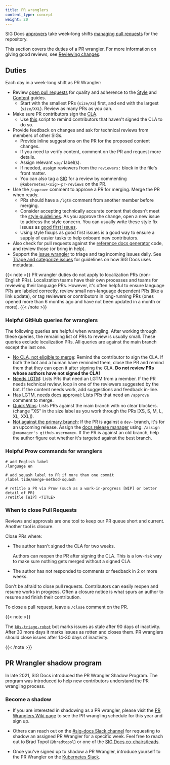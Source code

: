 ```yaml
---
title: PR wranglers
content_type: concept
weight: 20
---
```


<!-- overview -->

SIG Docs [approvers](/docs/contribute/participate/roles-and-responsibilities/#approvers)
take week-long shifts [managing pull requests](https://github.com/kubernetes/website/wiki/PR-Wranglers)
for the repository.

This section covers the duties of a PR wrangler. For more information on giving good reviews,
see [Reviewing changes](/docs/contribute/review/).

<!-- body -->

## Duties

Each day in a week-long shift as PR Wrangler:

- Review [open pull requests](https://github.com/kubernetes/website/pulls) for quality
  and adherence to the [Style](/docs/contribute/style/style-guide/) and
  [Content](/docs/contribute/style/content-guide/) guides.
    - Start with the smallest PRs (`size/XS`) first, and end with the largest (`size/XXL`). Review as many PRs as you can.
- Make sure PR contributors sign the [CLA](https://github.com/kubernetes/community/blob/master/CLA.md).
    - Use [this](https://github.com/zparnold/k8s-docs-pr-botherer) script to remind contributors
      that haven't signed the CLA to do so.
- Provide feedback on changes and ask for technical reviews from members of other SIGs.
    - Provide inline suggestions on the PR for the proposed content changes.
    - If you need to verify content, comment on the PR and request more details.
    - Assign relevant `sig/` label(s).
    - If needed, assign reviewers from the `reviewers:` block in the file's front matter.
    - You can also tag a [SIG](https://github.com/kubernetes/community/blob/master/sig-list.md)
      for a review by commenting `@kubernetes/<sig>-pr-reviews` on the PR.
- Use the `/approve` comment to approve a PR for merging. Merge the PR when ready.
    - PRs should have a `/lgtm` comment from another member before merging.
    - Consider accepting technically accurate content that doesn't meet the
      [style guidelines](/docs/contribute/style/style-guide/). As you approve the change,
      open a new issue to address the style concern. You can usually write these style fix
      issues as [good first issues](https://kubernetes.dev/docs/guide/help-wanted/#good-first-issue).
    - Using style fixups as good first issues is a good way to ensure a supply of easier tasks
      to help onboard new contributors.
- Also check for pull requests against the [reference docs generator](https://github.com/kubernetes-sigs/reference-docs) code, and review those (or bring in help).
- Support the [issue wrangler](/docs/contribute/participate/issue-wrangler/) to
  triage and tag incoming issues daily.
  See [Triage and categorize issues](/docs/contribute/review/for-approvers/#triage-and-categorize-issues)
  for guidelines on how SIG Docs uses metadata.

{{< note >}}
PR wrangler duties do not apply to localization PRs (non-English PRs). 
Localization teams have their own processes and teams for reviewing their language PRs. 
However, it's often helpful to ensure language PRs are labeled correctly, 
review small non-language dependent PRs (like a link update), 
or tag reviewers or contributors in long-running PRs (ones opened more than 6 months ago and have not been updated in a month or more).
{{< /note >}}


### Helpful GitHub queries for wranglers

The following queries are helpful when wrangling.
After working through these queries, the remaining list of PRs to review is usually small.
These queries exclude localization PRs. All queries are against the main branch except the last one.

- [No CLA, not eligible to merge](https://github.com/kubernetes/website/pulls?q=is%3Aopen+is%3Apr+label%3A%22cncf-cla%3A+no%22+-label%3A%22do-not-merge%2Fwork-in-progress%22+-label%3A%22do-not-merge%2Fhold%22+label%3Alanguage%2Fen):
  Remind the contributor to sign the CLA. If both the bot and a human have reminded them, close
  the PR and remind them that they can open it after signing the CLA.
  **Do not review PRs whose authors have not signed the CLA!**
- [Needs LGTM](https://github.com/kubernetes/website/pulls?q=is%3Aopen+is%3Apr+-label%3A%22cncf-cla%3A+no%22+-label%3Ado-not-merge%2Fwork-in-progress+-label%3Ado-not-merge%2Fhold+label%3Alanguage%2Fen+-label%3Algtm):
  Lists PRs that need an LGTM from a member. If the PR needs technical review,
  loop in one of the reviewers suggested by the bot. If the content needs work,
  add suggestions and feedback in-line.
- [Has LGTM, needs docs approval](https://github.com/kubernetes/website/pulls?q=is%3Aopen+is%3Apr+-label%3Ado-not-merge%2Fwork-in-progress+-label%3Ado-not-merge%2Fhold+label%3Alanguage%2Fen+label%3Algtm+):
  Lists PRs that need an `/approve` comment to merge.
- [Quick Wins](https://github.com/kubernetes/website/pulls?utf8=%E2%9C%93&q=is%3Apr+is%3Aopen+base%3Amain+-label%3A%22do-not-merge%2Fwork-in-progress%22+-label%3A%22do-not-merge%2Fhold%22+label%3A%22cncf-cla%3A+yes%22+label%3A%22size%2FXS%22+label%3A%22language%2Fen%22):
  Lists PRs against the main branch with no clear blockers.
  (change "XS" in the size label as you work through the PRs [XS, S, M, L, XL, XXL]).
- [Not against the primary branch](https://github.com/kubernetes/website/pulls?q=is%3Aopen+is%3Apr+label%3Alanguage%2Fen+-base%3Amain):
  If the PR is against a `dev-` branch, it's for an upcoming release. Assign the
  [docs release manager](https://github.com/kubernetes/sig-release/tree/master/release-team#kubernetes-release-team-roles)
  using: `/assign @<manager's_github-username>`. If the PR is against an old branch,
  help the author figure out whether it's targeted against the best branch.

### Helpful Prow commands for wranglers

```
# add English label
/language en

# add squash label to PR if more than one commit
/label tide/merge-method-squash

# retitle a PR via Prow (such as a work-in-progress [WIP] or better detail of PR)
/retitle [WIP] <TITLE>
```

### When to close Pull Requests

Reviews and approvals are one tool to keep our PR queue short and current. Another tool is closure.

Close PRs where:
- The author hasn't signed the CLA for two weeks.

    Authors can reopen the PR after signing the CLA. This is a low-risk way to make
    sure nothing gets merged without a signed CLA.

- The author has not responded to comments or feedback in 2 or more weeks.

Don't be afraid to close pull requests. Contributors can easily reopen and resume works in progress.
Often a closure notice is what spurs an author to resume and finish their contribution.

To close a pull request, leave a `/close` comment on the PR.

{{< note >}}

The [`k8s-triage-robot`](https://github.com/k8s-triage-robot) bot marks issues
as stale after 90 days of inactivity. After 30 more days it marks issues as rotten
and closes them. PR wranglers should close issues after 14-30 days of inactivity.

{{< /note >}}

## PR Wrangler shadow program

In late 2021, SIG Docs introduced the PR Wrangler Shadow Program.
The program was introduced to help new contributors understand the PR wrangling process.

### Become a shadow

- If you are interested in shadowing as a PR wrangler, please visit the
  [PR Wranglers Wiki page](https://github.com/kubernetes/website/wiki/PR-Wranglers)
  to see the PR wrangling schedule for this year and sign up.

- Others can reach out on the [#sig-docs Slack channel](https://kubernetes.slack.com/messages/sig-docs)
  for requesting to shadow an assigned PR Wrangler for a specific week. Feel free to reach out to
  Brad Topol (`@bradtopol`) or one of the
  [SIG Docs co-chairs/leads](https://github.com/kubernetes/community/tree/master/sig-docs#leadership).

- Once you've signed up to shadow a PR Wrangler, introduce yourself to the PR Wrangler on the
  [Kubernetes Slack](https://slack.k8s.io).
